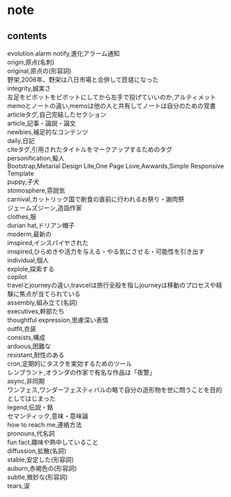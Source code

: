 # note
## contents
evolution alarm notify,進化アラーム通知  
origin,原点(名刺)  
original,原点の(形容詞)  
野栄,2006年、野栄は八日市場と合併して匝瑳になった  
integrity,誠実さ  
左足をビボットをピボットにしてから左手で投げていいのか,アルティメット  
memoとノートの違い,memoは他の人と共有してノートは自分のための覚書  
articleタグ,自己完結したセクション  
article,記事・論説・論文  
newbies,補足的なコンテンツ  
daily,日記  
citeタグ,引用されたタイトルをマークアップするためのタグ  
personification,擬人  
Bootstrap,Metarial Design Lite,One Page Love,Awwards,Simple Responsive Template  
puppy,子犬  
stomosphere,雰囲気  
carnival,カットリック国で断食の直前に行われるお祭り・謝肉祭  
ジェームズジーン,造詣作家  
clothes,服  
durian hat,ドリアン帽子  
moderm,最新の  
imspired,インスパイヤされた  
imspired,ひらめきや活力を与える・やる気にさせる・可能性を引き出す  
individual,個人  
explole,探索する  
copilot  
travelとjourneyの違い,travcelは旅行全般を指しjourneyは移動のプロセスや経験に焦点が当てられている  
assembly,組み立て(名詞)  
executives,幹部たち  
thoughtful expression,思慮深い表情  
outfit,衣装  
consists,構成  
arduous,困難な  
resistant,耐性のある  
cron,定期的にタスクを実効するためのツール  
レンブラント,オランダの作家で有名な作品は「夜警」  
async,非同期  
ワンフェス,ワンダーフェスティバルの略で自分の造形物を世に問うことを目的としてはじまった  
legend,伝説・銘  
セマンティック,意味・意味論  
how to reach me,連絡方法  
pronouns,代名詞  
fun fact,趣味や熱中していること  
diffussion,拡散(名詞)  
stable,安定した(形容詞)  
auburn,赤褐色の(形容詞)  
subtle,微妙な(形容詞)  
tears,涙  
